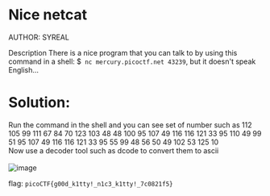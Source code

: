 # Nice netcat
AUTHOR: SYREAL

Description
There is a nice program that you can talk to by using this command in a shell: $` nc mercury.picoctf.net 43239`, but it doesn't speak English...

# Solution:
Run the command in the shell and you can see set of number such as 112 
105 
99 
111 
67 
84 
70 
123 
103 
48 
48 
100 
95 
107 
49 
116 
116 
121 
33 
95 
110 
49 
99 
51 
95 
107 
49 
116 
116 
121 
33 
95 
55 
99 
48 
56 
50 
49 
102 
53 
125 
10 
<br>
Now use a decoder tool such as dcode to convert them to ascii<br><br>
![image](https://github.com/LAVANYA-PIDIKITI/picoCTF-Writeup/assets/98797256/203e3d11-3be4-4cd8-996d-766adea49362)

flag: `picoCTF{g00d_k1tty!_n1c3_k1tty!_7c0821f5}`
